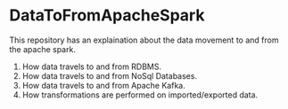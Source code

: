 # DataToFromApacheSpark
This repository has an explaination about the data movement to and from the apache spark.
1. How data travels to and from RDBMS.
2. How data travels to and from NoSql Databases.
3. How data travels to and from Apache Kafka.
4. How transformations are performed on imported/exported data.
